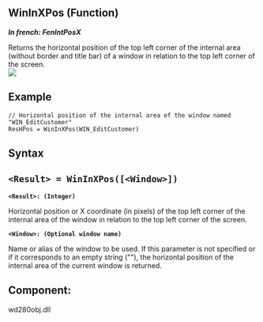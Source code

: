 
## WinInXPos (Function)

***In french: FenIntPosX***



<a name="XUse"></a>
<a name="Use"></a>
<a name="description"></a>
Returns the horizontal position of the top left corner of the internal area (without border and title bar) of a window in relation to the top left corner of the screen.
<br>![](https://doc.pcsoft.fr/en-US/images/image.awp?langid=3&name=Fenet2.gif)

<a name="Example1"></a>
<a name="sample_code"></a>

## Example


```wl
// Horizontal position of the internal area of the window named "WIN_EditCustomer" 
ResHPos = WinInXPos(WIN_EditCustomer)
```

<a name="XSYNTAX"></a>
<a name="SYNTAX1"></a>

## Syntax

`<Result> = WinInXPos([<Window>])`
---

**`<Result>: (Integer)`**

Horizontal position or X coordinate (in pixels) of the top left corner of the internal area of the window in relation to the top left corner of the screen.

**`<Window>: (Optional window name)`**

Name or alias of the window to be used. If this parameter is not specified or if it corresponds to an empty string (""), the horizontal position of the internal area of the current window is returned.  



<a name="XComponent"></a>

## Component:
wd280obj.dll
